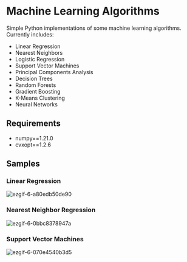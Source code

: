 # Machine Learning Algorithms

Simple Python implementations of some machine learning algorithms.
Currently includes:

- Linear Regression
- Nearest Neighbors
- Logistic Regression
- Support Vector Machines
- Principal Components Analysis
- Decision Trees
- Random Forests
- Gradient Boosting
- K-Means Clustering
- Neural Networks

## Requirements

- numpy==1.21.0
- cvxopt==1.2.6

## Samples

### Linear Regression

![ezgif-6-a80edb50de90](https://user-images.githubusercontent.com/65565946/126893678-16c7ca8c-70c5-4650-ac71-22cb5a0f0c29.gif)

### Nearest Neighbor Regression

![ezgif-6-0bbc8378947a](https://user-images.githubusercontent.com/65565946/126893245-51161e51-2012-4b28-b8f6-a127c2cf2d1b.png)

### Support Vector Machines

![ezgif-6-070e4540b3d5](https://user-images.githubusercontent.com/65565946/126898231-6a09298a-ee63-4e7c-a43b-78e1cebae76c.png)
